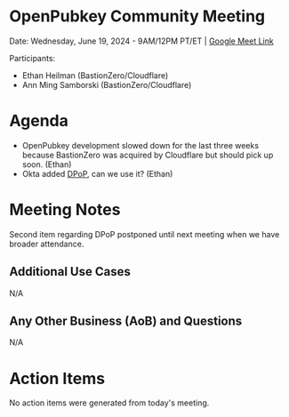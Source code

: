 # OpenPubkey Community Meeting

Date: Wednesday, June 19, 2024 - 9AM/12PM PT/ET | [Google Meet Link](https://meet.google.com/oom-qgcz-wsy)

Participants:
* Ethan Heilman (BastionZero/Cloudflare)
* Ann Ming Samborski (BastionZero/Cloudflare)

# Agenda
* OpenPubkey development slowed down for the last three weeks because BastionZero was acquired by Cloudflare but should pick up soon. (Ethan)
* Okta added [DPoP](https://www.okta.com/blog/2023/06/a-leap-forward-in-token-security-okta-adds-support-for-dpop/), can we use it? (Ethan)

# Meeting Notes

Second item regarding DPoP postponed until next meeting when we have broader attendance.

## Additional Use Cases

N/A

## Any Other Business (AoB) and Questions

N/A

# Action Items

No action items were generated from today's meeting.
